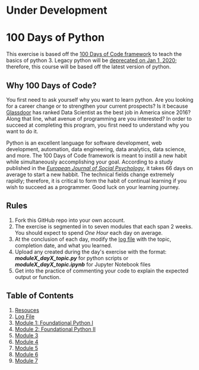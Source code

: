 # Under Development

# 100 Days of Python
This exercise is based off the [100 Days of Code framework](https://www.100daysofcode.com/) to teach the basics of python 3. Legacy python will be [deprecated on Jan 1, 2020](https://pythonclock.org/); therefore, this course will be based off the latest version of python.

## Why 100 Days of Code?
You first need to ask yourself why you want to learn python. Are you looking for a career change or to strengthen your current prospects? Is it because [Glassdoor](https://www.glassdoor.com/List/Best-Jobs-in-America-LST_KQ0,20.htm) has ranked Data Scientist as the best job in America since 2016? Along that line, what avenue of programming are you interested? In order to succeed at completing this program, you first need to understand why you want to do it.

Python is an excellent language for software development, web development, automation, data engineering, data analytics, data science, and more. The 100 Days of Code framework is meant to instill a new habit while simultaneously accomplishing your goal. According to a study published in the [_European Journal of Social Psychology_](https://onlinelibrary.wiley.com/doi/abs/10.1002/ejsp.674), it takes 66 days on average to start a new habbit. The technical fields change extremely rapidly; therefore, it is critical to form the habit of continual learning if you wish to succeed as a programmer. Good luck on your learning journey.

## Rules
1. Fork this GitHub repo into your own account.
2. The exercise is segmented in to seven modules that each span 2 weeks. You should expect to spend _One Hour_ each day on average.
3. At the conclusion of each day, modify the [log file](../master/log.md) with the topic, completion date, and what you learned.
4. Upload any created during the day's exercise with the format: **_moduleX\_dayX\_topic.py_** for python scripts or **_moduleX\_dayX\_topic.ipynb_** for Jupyter Notebook files
5. Get into the practice of commenting your code to explain the expected output or function.

## Table of Contents
1. [Resouces](../master/resources.md)
2. [Log File](../master/log.md)
3. [Module 1: Foundational Python I](../master/Module1/README.md)
4. [Module 2: Foundational Python II](../master/Module2/README.md)
5. [Module 3](../master/Module3/README.md)
6. [Module 4](../master/Module4/README.md)
7. [Module 5](../master/Module5/README.md)
8. [Module 6](../master/Module6/README.md)
9. [Module 7](../master/Module7/README.md)
